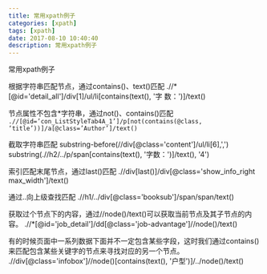 ```yaml
---
title: 常用xpath例子
categories: [xpath]
tags: [xpath]
date: 2017-08-10 10:40:40
description: 常用xpath例子
---
```


常用xpath例子

根据字符串匹配节点，通过contains()、text()匹配
.//*[@id='detail_all']/div[1]/ul/li[contains(text(), '字 数：')]/text()

节点属性不包含*字符串，通过not()、contains()匹配
`.//[@id=’con_ListStyleTab4A_1’]/p[not(contains(@class, ‘title’))]/a[@class=’Author’]/text()`

截取字符串匹配
substring-before(//div[@class='content']/ul/li[6],',')
substring(.//h2/../p/span[contains(text(), '字数：')]/text(), '4')

索引匹配末尾节点，通过last()匹配
.//div[last()]/div[@class='show_info_right max_width']/text()

通过..向上级查找匹配
.//h1/../div[@class='booksub']/span/span/text()

获取过个节点下的内容，通过//node()/text()可以获取当前节点及其子节点的内容。
.//*[@id='job_detail']/dd[@class='job-advantage']//node()/text()

有的时候页面中一系列数据下面并不一定包含某些字段，这时我们通过contains()来匹配包含某些关键字的节点来寻找对应的另一个节点。
.//div[@class='infobox']//node()[contains(text(), '户型')]/../node()/text()